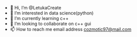 - 👋 Hi, I’m @LetukaCreate
- 👀 I’m interested in data science(python)
- 🌱 I’m currently learning c++
- 💞️ I’m looking to collaborate on c++ gui
- 📫 How to reach me email address cozmotic97@mail.com

<!---
LetukaCreate/LetukaCreate is a ✨ special ✨ repository because its `README.md` (this file) appears on your GitHub profile.
You can click the Preview link to take a look at your changes.
--->
